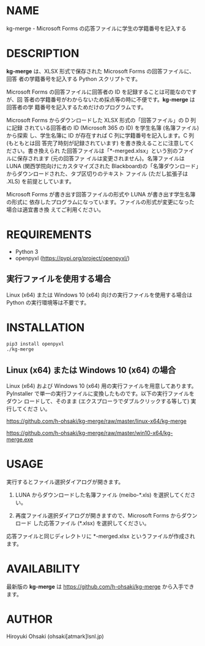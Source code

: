 # NAME

kg-merge - Microsoft Forms の応答ファイルに学生の学籍番号を記入する

# DESCRIPTION

**kg-merge** は、XLSX 形式で保存された Microsoft Forms の回答ファイルに、回答
者の学籍番号を記入する Python スクリプトです。

Microsoft Forms の回答ファイルに回答者の ID を記録することは可能なのですが、回
答者の学籍番号がわからないため採点等の時に不便です。**kg-merge** は回答者の学
籍番号を記入するためだけのプログラムです。

Microsoft Forms からダウンロードした XLSX 形式の「回答ファイル」の D 列に記録
されている回答者の ID (Microsoft 365 の ID) を学生名簿 (名簿ファイル) から探索
し、学生名簿に ID が存在すれば C 列に学籍番号を記入します。C 列 (もともとは回
答完了時刻が記録されています) を書き換えることに注意してください。書き換えられ
た回答ファイルは「\*-merged.xlsx」という別のファイルに保存されます (元の回答ファ
イルは変更されません)。名簿ファイルは LUNA (関西学院向けにカスタマイズされた
Blackboard)の「名簿ダウンロード」からダウンロードされた、タブ区切りのテキスト
ファイル (ただし拡張子は .XLS) を前提としています。

Microsoft Forms が書き出す回答ファイルの形式や LUNA が書き出す学生名簿の形式に
依存したプログラムになっています。ファイルの形式が変更になった場合は適宜書き換
えてご利用ください。

# REQUIREMENTS

- Python 3
- openpyxl (https://pypi.org/project/openpyxl/)

## 実行ファイルを使用する場合

Linux (x64) または Windows 10 (x64) 向けの実行ファイルを使用する場合は Python
の実行環境等は不要です。

# INSTALLATION

```sh
pip3 install openpyxl
./kg-merge
```
## Linux (x64) または Windows 10 (x64) の場合

Linux (x64) および Windows 10 (x64) 用の実行ファイルを用意してあります。
PyInstaller で単一の実行ファイルに変換したものです。以下の実行ファイルをダウン
ロードして、そのまま (エクスプローラでダブルクリックする等して) 実行してくださ
い。

https://github.com/h-ohsaki/kg-merge/raw/master/linux-x64/kg-merge

https://github.com/h-ohsaki/kg-merge/raw/master/win10-x64/kg-merge.exe

# USAGE

実行するとファイル選択ダイアログが開きます。

1. LUNA からダウンロードした名簿ファイル (meibo-\*.xls) を選択してください。

2. 再度ファイル選択ダイアログが開きますので、Microsoft Forms からダウンロード
   した応答ファイル (\*.xlsx) を選択してください。

応答ファイルと同じディレクトリに \*-merged.xlsx というファイルが作成されます。

# AVAILABILITY

最新版の **kg-merge** は https://github.com/h-ohsaki/kg-merge から入手できます。

# AUTHOR

Hiroyuki Ohsaki (ohsaki[atmark]lsnl.jp)
